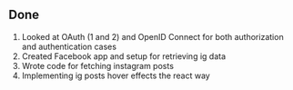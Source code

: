 ## Done

1. Looked at OAuth (1 and 2) and OpenID Connect for both authorization and authentication cases
2. Created Facebook app and setup for retrieving ig data 
3. Wrote code for fetching instagram posts
4. Implementing ig posts hover effects the react way

  